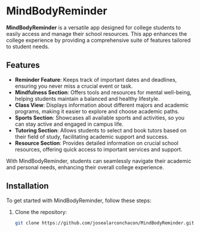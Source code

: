 # MindBodyReminder

**MindBodyReminder** is a versatile app designed for college students to easily access and manage their school resources. This app enhances the college experience by providing a comprehensive suite of features tailored to student needs.

## Features

- **Reminder Feature**: Keeps track of important dates and deadlines, ensuring you never miss a crucial event or task.
- **Mindfulness Section**: Offers tools and resources for mental well-being, helping students maintain a balanced and healthy lifestyle.
- **Class View**: Displays information about different majors and academic programs, making it easier to explore and choose academic paths.
- **Sports Section**: Showcases all available sports and activities, so you can stay active and engaged in campus life.
- **Tutoring Section**: Allows students to select and book tutors based on their field of study, facilitating academic support and success.
- **Resource Section**: Provides detailed information on crucial school resources, offering quick access to important services and support.

With MindBodyReminder, students can seamlessly navigate their academic and personal needs, enhancing their overall college experience.

## Installation

To get started with MindBodyReminder, follow these steps:

1. Clone the repository:
   ```bash
   git clone https://github.com/josealarconchacon/MindBodyReminder.git
